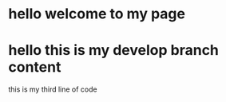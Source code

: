 <h1> hello welcome to my page </h1>
<h1> hello this is my develop branch content </h1>
this is my third line of code
